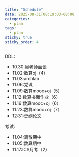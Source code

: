 ```yaml
---
title: "Schedule"
date: 2025-08-31T08:19:03+08:00
categories:
  - plan
tags:
  - plan
sticky: true
sticky_order: 4
---
```


DDL:

+ 10.30:吴老师面谈
+ 11.02:数算oj（4）
+ 11.03:archlab
+ 11.06:党课
+ 11.09:数算mooc+oj（5）
+ 11.12:数算书面作业（6）
+ 11.16:数算mooc+oj（6）
+ 11.23:数算mooc+oj（7）
+ 12:31:史纲论文


考试:

+ 11.04:离散期中
+ 11.05:数算期中
+ 11.17:ICS月考（2）

